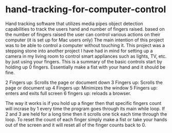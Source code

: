 # hand-tracking-for-computer-control
Hand tracking software that utilizes media pipes object detection capabilities to track the users hand and number of fingers raised. based on the number of fingers raised the user can control various actions on their computer (it is set up for Mac users only)
The main intention of this project was to be able to control a computer without touching it. This project was a stepping stone into another project I have had in mind for setting up a camera in my living room to control smart appliances such as lights, TV, etc. by just using your fingers. 
This is a summary of the basic controls
start by holding up 0 fingers. Essentially make a fist with your hand and it should be fine. 

2 Fingers up: Scrolls the page or document down
3 Fingers up: Scrolls the page or document up
4 Fingers up: Minimizes the window
5 Fingers up: enters and exits full screen
6 fingers up: reloads a browser. 

The way it works is if you hold up a finger then that specific fingers count will incrase by 1 every time the program goes through its main while loop. If 2 and 3 are held for a long time then it scrolls one tick each time through the loop. To reset the count of each finger simply make a fist or take your hands out of the screen and it will reset all of the finger counts back to 0. 
